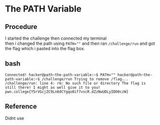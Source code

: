 # The PATH Variable

## Procedure
I started the challenge then connected my terminal<br>
then i changed the path using `PATH=""` and then ran `/challenge/run` and
got the flag which i pasted into the flag box.

## bash
`Connected!
hacker@path~the-path-variable:~$ PATH=""
hacker@path~the-path-variable:~$ /challenge/run
Trying to remove /flag...
/challenge/run: line 4: rm: No such file or directory
The flag is still there! I might as well give it to you!
pwn.college{Y5rVGcjZC9Ln8dCYgqo8if7vscR.dZzNwUDLyIDO0czW}`

## Reference
Didnt use
